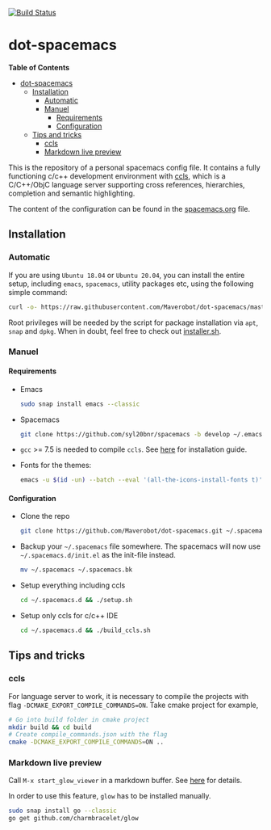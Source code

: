 [![Build Status][github-actions-badge]][github-actions-link]
# dot-spacemacs

<!-- markdown-toc start - Don't edit this section. Run M-x markdown-toc-refresh-toc -->
**Table of Contents**

- [dot-spacemacs](#dot-spacemacs)
    - [Installation](#installation)
        - [Automatic](#automatic)
        - [Manuel](#manuel)
            - [Requirements](#requirements)
            - [Configuration](#configuration)
    - [Tips and tricks](#tips-and-tricks)
        - [ccls](#ccls)
        - [Markdown live preview](#markdown-live-preview)

<!-- markdown-toc end -->

This is the repository of a personal spacemacs config file. It contains a fully functioning c/c++ development environment with [ccls](https://github.com/MaskRay/ccls), which is a C/C++/ObjC language server supporting cross references, hierarchies, completion and semantic highlighting.

The content of the configuration can be found in the [spacemacs.org](spacemacs.org "Spacemacs configuration in org file") file.

## Installation

### Automatic

If you are using `Ubuntu 18.04` or `Ubuntu 20.04`, you can install the entire setup, including `emacs`, `spacemacs`, utility packages etc, using the following simple command:

```sh
curl -o- https://raw.githubusercontent.com/Maverobot/dot-spacemacs/master/installer.sh | bash
```

Root privileges will be needed by the script for package installation via `apt`, `snap` and `dpkg`. When in doubt, feel free to check out [installer.sh][installer.sh].


### Manuel

#### Requirements

* Emacs
  ```sh
  sudo snap install emacs --classic
  ```

* Spacemacs
  ```sh
  git clone https://github.com/syl20bnr/spacemacs -b develop ~/.emacs.d
  ```

* `gcc` >= 7.5 is needed to compile `ccls`. See [here][gcc-installation] for installation guide.

* Fonts for the themes:

  ```sh
  emacs -u $(id -un) --batch --eval '(all-the-icons-install-fonts t)'
  ```

#### Configuration

* Clone the repo
  ```sh
  git clone https://github.com/Maverobot/dot-spacemacs.git ~/.spacemacs.d
  ```

* Backup your `~/.spacemacs` file somewhere. The spacemacs will now use `~/.spacemacs.d/init.el` as the init-file instead.
  ```sh
  mv ~/.spacemacs ~/.spacemacs.bk
  ```

* Setup everything including ccls
  ```sh
  cd ~/.spacemacs.d && ./setup.sh
  ```

* Setup only ccls for c/c++ IDE
  ```sh
  cd ~/.spacemacs.d && ./build_ccls.sh
  ```

## Tips and tricks
### ccls
For language server to work, it is necessary to compile the projects with flag `-DCMAKE_EXPORT_COMPILE_COMMANDS=ON`. Take cmake project for example,

```sh
# Go into build folder in cmake project
mkdir build && cd build
# Create compile_commands.json with the flag
cmake -DCMAKE_EXPORT_COMPILE_COMMANDS=ON ..
```

### Markdown live preview
Call `M-x start_glow_viewer` in a markdown buffer. See [here][start-glow-viewer] for details.

In order to use this feature, `glow` has to be installed manually.

```sh
sudo snap install go --classic
go get github.com/charmbracelet/glow
```

[github-actions-badge]: https://github.com/maverobot/dot-spacemacs/actions/workflows/main.yml/badge.svg?branch=master
[github-actions-link]: https://github.com/Maverobot/dot-spacemacs/actions
[installer.sh]: https://raw.githubusercontent.com/Maverobot/dot-spacemacs/master/installer.sh
[gcc-installation]: https://github.com/Maverobot/dot-spacemacs/blob/master/docs/gcc_installation.md
[start-glow-viewer]: https://github.com/Maverobot/dot-spacemacs/blob/master/spacemacs.org#glow-the-markdown-viewer
